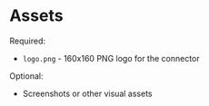 # Assets

Required:
- `logo.png` - 160x160 PNG logo for the connector

Optional:
- Screenshots or other visual assets